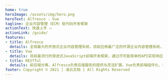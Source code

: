 ```yaml
---
home: true
heroImage: /assets/img/hero.png
heroText: Alfresco - Vue
tagline: 企业内容管理（ECM）低代码开发框架
actionText: 快速上手 →
actionLink: /guide/
features:
- title: Alfresco
  details: 全球最大的开放式企业内容管理系统，目前应用最广泛的开源企业内容管理系统，InfoWorld年度最佳开源软件。
- title: Vue
  details: 目前最流行的渐进式JavaScript前端开发框架，通过尽可能简单的API实现响应的数据绑定和组合的视图组件。
- title: RESTful
  details: 前后端分离，Alfresco负责后端服务的提供与灵活扩展，Vue负责前端组件化、模块化，构建低代码开发框架。
footer: Copyright © 2021 | 凌云文档 | All Rights Reserved
---
```


